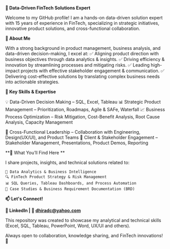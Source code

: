 **🚀 Data-Driven FinTech Solutions Expert**

Welcome to my GitHub profile! I am a hands-on data-driven solution expert with 15 years of experience in FinTech, specializing in strategic initiatives, innovative product solutions, and cross-functional collaboration.

**🔹 About Me**

With a strong background in product management, business analysis, and data-driven decision-making, I excel at:
✅ Aligning product direction with business objectives through data analytics & insights.
✅ Driving efficiency & innovation by streamlining processes and mitigating risks.
✅ Leading high-impact projects with effective stakeholder engagement & communication.
✅ Delivering cost-effective solutions by translating complex business needs into actionable strategies.

**🔹 Key Skills & Expertise**

💡 Data-Driven Decision Making – SQL, Excel, Tableau
📊 Strategic Product Management – Prioritization, Roadmaps, Agile & SAFe, Waterfall
📈 Business Process Optimization – Risk Mitigation, Cost-Benefit Analysis, Root Cause Analysis, Capacity Management

🔗 Cross-Functional Leadership – Collaboration with Engineering, Design(UX/UI), and Product Teams
🎯 Client & Stakeholder Engagement – Stakeholder Management, Presentations, Product Demos, Reporting

**🔹 What You’ll Find Here **

I share projects, insights, and technical solutions related to:

    📂 Data Analytics & Business Intelligence
    🔍 FinTech Product Strategy & Risk Management
    📊 SQL Queries, Tableau Dashboards, and Process Automation
    🚀 Case Studies & Business Requirement Documentation (BRD)

**📫 Let's Connect!**

**🔗 LinkedIn | 📧 dhiradc@yahoo.com**

This repository was created to showcase my analytical and technical skills (Excel, SQL, Tableau, PowerPoint, Word, UX/UI and others).

Always open to collaboration, knowledge sharing, and FinTech innovations! 🚀
